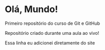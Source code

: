 # Olá, Mundo!
 Primeiro repositório do curso de Git e GitHub

 Repositório criado durante uma aula ao vivo!
 
 Essa linha eu adicionei diretamente do site
